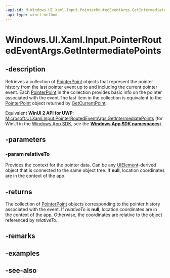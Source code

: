 ```yaml
---
-api-id: M:Windows.UI.Xaml.Input.PointerRoutedEventArgs.GetIntermediatePoints(Windows.UI.Xaml.UIElement)
-api-type: winrt method
---
```


<!-- Method syntax
public Windows.Foundation.Collections.IVector<Windows.UI.Input.PointerPoint> GetIntermediatePoints(Windows.UI.Xaml.UIElement relativeTo)
-->

# Windows.UI.Xaml.Input.PointerRoutedEventArgs.GetIntermediatePoints

## -description
Retrieves a collection of [PointerPoint](../windows.ui.input/pointerpoint.md) objects that represent the pointer history from the last pointer event up to and including the current pointer event. Each [PointerPoint](../windows.ui.input/pointerpoint.md) in the collection provides basic info on the pointer associated with the event.The last item in the collection is equivalent to the [PointerPoint](../windows.ui.input/pointerpoint.md) object returned by [GetCurrentPoint](pointerroutedeventargs_getcurrentpoint_1761708789.md).

Equivalent **WinUI 2 API for UWP**: [Microsoft.UI.Xaml.Input.PointerRoutedEventArgs.GetIntermediatePoints](/windows/winui/api/microsoft.ui.xaml.input.pointerroutedeventargs.getintermediatepoints) (for WinUI in the [Windows App SDK](/windows/apps/windows-app-sdk/), see the **[Windows App SDK namespaces](/windows/windows-app-sdk/api/winrt/)**).

## -parameters
### -param relativeTo
Provides the context for the pointer data. Can be any [UIElement](../windows.ui.xaml/uielement.md)-derived object that is connected to the same object tree. If **null**, location coordinates are in the context of the app.

## -returns
The collection of [PointerPoint](../windows.ui.input/pointerpoint.md) objects corresponding to the pointer history associated with the event. If *relativeTo* is **null**, location coordinates are in the context of the app. Otherwise, the coordinates are relative to the object referenced by *relativeTo*.

## -remarks

## -examples

## -see-also
